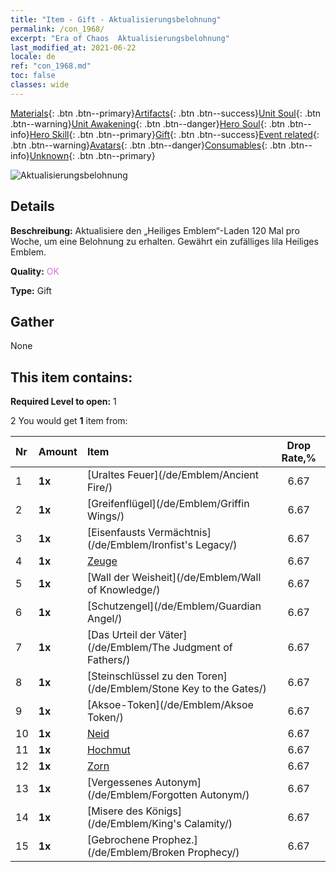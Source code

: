```yaml
---
title: "Item - Gift - Aktualisierungsbelohnung"
permalink: /con_1968/
excerpt: "Era of Chaos  Aktualisierungsbelohnung"
last_modified_at: 2021-06-22
locale: de
ref: "con_1968.md"
toc: false
classes: wide
---
```

 [Materials](/ItemsDE/){: .btn .btn--primary}[Artifacts](/ItemsDE/Artifacts/){: .btn .btn--success}[Unit Soul](/ItemsDE/UnitSoul/){: .btn .btn--warning}[Unit Awakening](/ItemsDE/UnitAwakening/){: .btn .btn--danger}[Hero Soul](/ItemsDE/HeroSoul/){: .btn .btn--info}[Hero Skill](/ItemsDE/HeroSkill/){: .btn .btn--primary}[Gift](/ItemsDE/Gift/){: .btn .btn--success}[Event related](/ItemsDE/Events/){: .btn .btn--warning}[Avatars](/ItemsDE/Avatars/){: .btn .btn--danger}[Consumables](/ItemsDE/Consumables/){: .btn .btn--info}[Unknown](/ItemsDE/Unknown/){: .btn .btn--primary}

 ![Aktualisierungsbelohnung](/images/t/shenghui_4.png)

## Details
 **Beschreibung:** Aktualisiere den „Heiliges Emblem“-Laden 120 Mal pro Woche, um eine Belohnung zu erhalten. Gewährt ein zufälliges lila Heiliges Emblem.

 **Quality:** <span style="color: #DA70D6">OK</span>

 **Type:** Gift

## Gather

  None

## This item contains:

 **Required Level to open:** 1

 2 You would get **1** item  from:

  | Nr | Amount |     Item    | Drop Rate,% |
  |:---|:-------|:------------|:---------:|
  | 1 |  **1x** | [Uraltes Feuer](/de/Emblem/Ancient Fire/) | 6.67 | 
  | 2 |  **1x** | [Greifenflügel](/de/Emblem/Griffin Wings/) | 6.67 | 
  | 3 |  **1x** | [Eisenfausts Vermächtnis](/de/Emblem/Ironfist's Legacy/) | 6.67 | 
  | 4 |  **1x** | [Zeuge](/de/Emblem/Witness/) | 6.67 | 
  | 5 |  **1x** | [Wall der Weisheit](/de/Emblem/Wall of Knowledge/) | 6.67 | 
  | 6 |  **1x** | [Schutzengel](/de/Emblem/Guardian Angel/) | 6.67 | 
  | 7 |  **1x** | [Das Urteil der Väter](/de/Emblem/The Judgment of Fathers/) | 6.67 | 
  | 8 |  **1x** | [Steinschlüssel zu den Toren](/de/Emblem/Stone Key to the Gates/) | 6.67 | 
  | 9 |  **1x** | [Aksoe-Token](/de/Emblem/Aksoe Token/) | 6.67 | 
  | 10 |  **1x** | [Neid](/de/Emblem/Jealousy/) | 6.67 | 
  | 11 |  **1x** | [Hochmut](/de/Emblem/Arrogance/) | 6.67 | 
  | 12 |  **1x** | [Zorn](/de/Emblem/Anger/) | 6.67 | 
  | 13 |  **1x** | [Vergessenes Autonym](/de/Emblem/Forgotten Autonym/) | 6.67 | 
  | 14 |  **1x** | [Misere des Königs](/de/Emblem/King's Calamity/) | 6.67 | 
  | 15 |  **1x** | [Gebrochene Prophez.](/de/Emblem/Broken Prophecy/) | 6.67 | 
